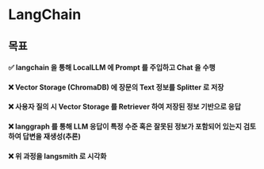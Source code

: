 # LangChain

## 목표
#### ✅ langchain 을 통해 LocalLLM 에 Prompt 를 주입하고 Chat 을 수행
#### ❌ Vector Storage (ChromaDB) 에 장문의 Text 정보를 Splitter 로 저장
#### ❌ 사용자 질의 시 Vector Storage 를 Retriever 하여 저장된 정보 기반으로 응답
#### ❌ langgraph 를 통해 LLM 응답이 특정 수준 혹은 잘못된 정보가 포함되어 있는지 검토 하여 답변을 재생성(추론)
#### ❌ 위 과정을 langsmith 로 시각화